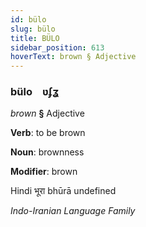 ```yaml
---
id: bülo
slug: bülo
title: BÜLO
sidebar_position: 613
hoverText: brown § Adjective
---
```


### bülo&emsp;<span kind="abugida">ʋʄʓ</span>

*brown* **§** Adjective

**Verb**: to be brown

**Noun**: brownness

**Modifier**: brown

Hindi भूरा bhūrā undefined

*Indo-Iranian Language Family*